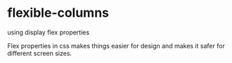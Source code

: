 # flexible-columns
using display flex properties

Flex properties in css makes things easier for design and makes it safer for different screen sizes.
